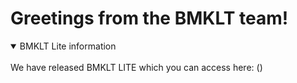 # Greetings from the BMKLT team!
<details open>
<summary>BMKLT Lite information</summary>
<br>
We have released BMKLT LITE which you can access here: ()
</details>
